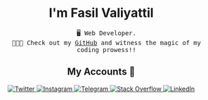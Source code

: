   <h1 align="center">I'm Fasil Valiyattil </h1>

<ul align="center" style="list-style-type:none;">
<samp>
<li>🖥 Web Developer.</li>
<li>👨🏻‍💻 Check out my <a href="https://github.com/fasilv843?tab=repositories">GitHub</a> and witness the magic of my coding prowess!!</li>
</ul>


<h2 align="center">My Accounts 📌 </h2>
<p align="center">
    <a href="https://twitter.com/Fasilv843">
        <img
            src="https://img.shields.io/badge/Twitter-blue?&style=for-the-badge&logoColor=white&logo=twitter"
            alt="Twitter"
        />
    </a>
    <a href="https://www.instagram.com/fa_sil_v/">
        <img
            src="https://img.shields.io/badge/Instagram-D92D77?&style=for-the-badge&logoColor=white&logo=instagram"
            alt="Instagram"
        />
    </a>
    <a href="https://telegram.me/fasilv843">
        <img
            src="https://img.shields.io/badge/Telegram-2EA3E6?&style=for-the-badge&logo=telegram"
            alt="Telegram"
        />
    </a>
    <a href="https://stackoverflow.com/users/20857280/fasil-valiyattil">
        <img
            src="https://img.shields.io/badge/Stack_Overflow-F48024?&style=for-the-badge&logoColor=white&logo=stackoverflow"
            alt="Stack Overflow"
        />
    </a>
    <a href="https://www.linkedin.com/in/fasilv843/">
        <img
            src="https://img.shields.io/badge/LinkedIn-blue?&style=for-the-badge&logo=linkedin"
            alt="LinkedIn"
        />
    </a>
</p>

<!---
fasilv843/fasilv843 is a ✨ special ✨ repository because its `README.md` (this file) appears on your GitHub profile.
You can click the Preview link to take a look at your changes.
--->
